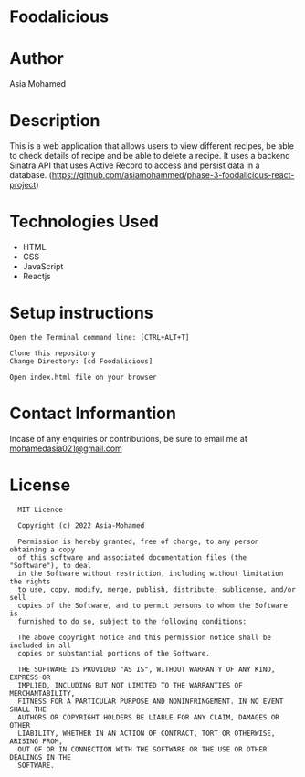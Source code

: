 # Foodalicious

# Author
Asia Mohamed

# Description
This is a web application that allows users to view different recipes, be able to check details of recipe and be able to delete a recipe. It uses a backend Sinatra API that uses Active Record to access and persist data in a database. (https://github.com/asiamohammed/phase-3-foodalicious-react-project)

# Technologies Used
* HTML<br>
* CSS<br>
* JavaScript<br>
* Reactjs<br>

# Setup instructions
```
Open the Terminal command line: [CTRL+ALT+T]

Clone this repository
Change Directory: [cd Foodalicious]

Open index.html file on your browser

```
# Contact Informantion
Incase of any enquiries or contributions, be sure to email me at [mohamedasia021@gmail.com]()

# License
      MIT Licence

      Copyright (c) 2022 Asia-Mohamed

      Permission is hereby granted, free of charge, to any person obtaining a copy
      of this software and associated documentation files (the "Software"), to deal
      in the Software without restriction, including without limitation the rights
      to use, copy, modify, merge, publish, distribute, sublicense, and/or sell
      copies of the Software, and to permit persons to whom the Software is
      furnished to do so, subject to the following conditions:

      The above copyright notice and this permission notice shall be included in all
      copies or substantial portions of the Software.

      THE SOFTWARE IS PROVIDED "AS IS", WITHOUT WARRANTY OF ANY KIND, EXPRESS OR
      IMPLIED, INCLUDING BUT NOT LIMITED TO THE WARRANTIES OF MERCHANTABILITY,
      FITNESS FOR A PARTICULAR PURPOSE AND NONINFRINGEMENT. IN NO EVENT SHALL THE
      AUTHORS OR COPYRIGHT HOLDERS BE LIABLE FOR ANY CLAIM, DAMAGES OR OTHER
      LIABILITY, WHETHER IN AN ACTION OF CONTRACT, TORT OR OTHERWISE, ARISING FROM,
      OUT OF OR IN CONNECTION WITH THE SOFTWARE OR THE USE OR OTHER DEALINGS IN THE
      SOFTWARE.